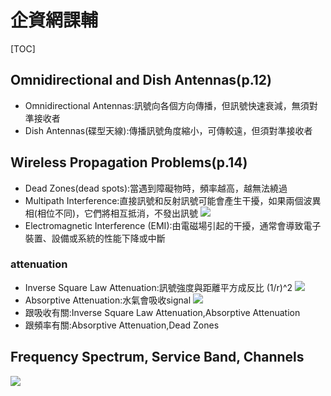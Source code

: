 # 企資網課輔
[TOC]
## Omnidirectional and Dish Antennas(p.12)
-  Omnidirectional Antennas:訊號向各個方向傳播，但訊號快速衰減，無須對準接收者
-  Dish Antennas(碟型天線):傳播訊號角度縮小，可傳較遠，但須對準接收者
## Wireless Propagation Problems(p.14)
- Dead Zones(dead spots):當遇到障礙物時，頻率越高，越無法繞過
- Multipath Interference:直接訊號和反射訊號可能會產生干擾，如果兩個波異相(相位不同)，它們將相互抵消，不發出訊號
![](https://s3-ap-northeast-1.amazonaws.com/g0v-hackmd-images/uploads/upload_af6ca1a8916f4b2c7057f0522c46f7c5.png)
- Electromagnetic Interference (EMI):由電磁場引起的干擾，通常會導致電子裝置、設備或系統的性能下降或中斷
### attenuation
- Inverse Square Law Attenuation:訊號強度與距離平方成反比  (1/r)^2
![](https://s3-ap-northeast-1.amazonaws.com/g0v-hackmd-images/uploads/upload_8ecd2bff5832b975fc4b1bae96da0612.png)
- Absorptive Attenuation:水氣會吸收signal
![](https://s3-ap-northeast-1.amazonaws.com/g0v-hackmd-images/uploads/upload_1d98b98f8ff9d6cf6f2cf81b10e61658.png)
- 跟吸收有關:Inverse Square Law Attenuation,Absorptive Attenuation
- 跟頻率有關:Absorptive Attenuation,Dead Zones
## Frequency Spectrum, Service Band, Channels
![](https://s3-ap-northeast-1.amazonaws.com/g0v-hackmd-images/uploads/upload_daac180e4f13dbda6b6295a717a38091.png)


